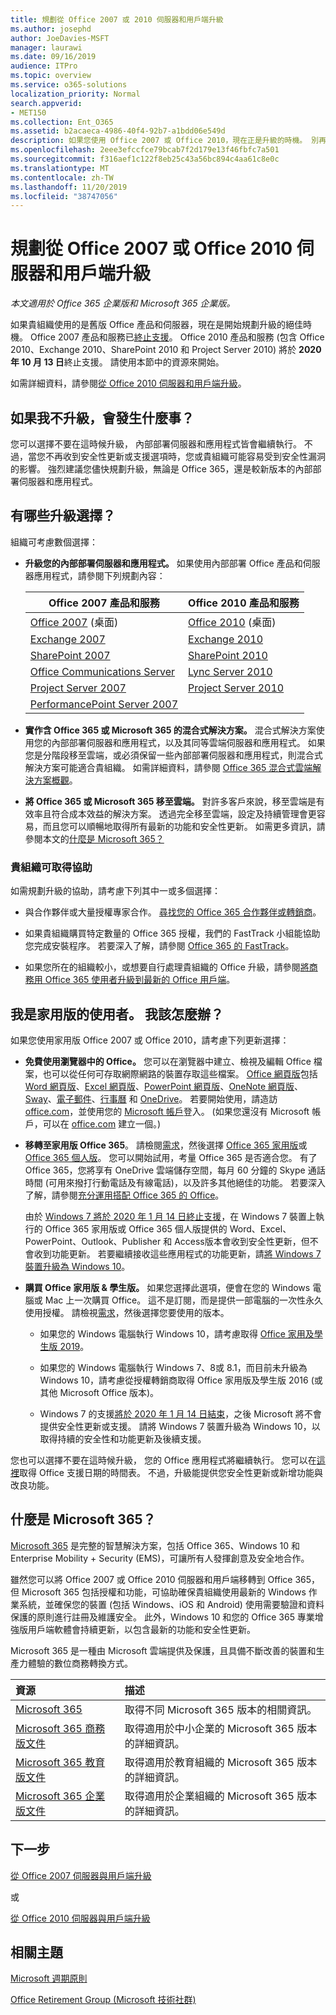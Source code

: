 ```yaml
---
title: 規劃從 Office 2007 或 2010 伺服器和用戶端升級
ms.author: josephd
author: JoeDavies-MSFT
manager: laurawi
ms.date: 09/16/2019
audience: ITPro
ms.topic: overview
ms.service: o365-solutions
localization_priority: Normal
search.appverid:
- MET150
ms.collection: Ent_O365
ms.assetid: b2acaeca-4986-40f4-92b7-a1bdd06e549d
description: 如果您使用 Office 2007 或 Office 2010，現在正是升級的時機。 別再使用過期且不受支援的應用程式和伺服器。 請使用這些資源開始使用您的方案。
ms.openlocfilehash: 2eee3efccfce79bcab7f2d179e13f46fbfc7a501
ms.sourcegitcommit: f316aef1c122f8eb25c43a56bc894c4aa61c8e0c
ms.translationtype: MT
ms.contentlocale: zh-TW
ms.lasthandoff: 11/20/2019
ms.locfileid: "38747056"
---
```

# <a name="plan-your-upgrade-from-office-2007-or-office-2010-servers-and-clients"></a>規劃從 Office 2007 或 Office 2010 伺服器和用戶端升級

*本文適用於 Office 365 企業版和 Microsoft 365 企業版。*

如果貴組織使用的是舊版 Office 產品和伺服器，現在是開始規劃升級的絕佳時機。 Office 2007 產品和服務已[終止支援](upgrade-from-office-2007-servers-and-products.md)。 Office 2010 產品和服務 (包含 Office 2010、Exchange 2010、SharePoint 2010 和 Project Server 2010) 將於 **2020 年 10 月 13 日**終止支援。 請使用本節中的資源來開始。

如需詳細資料，請參閱[從 Office 2010 伺服器和用戶端升級](upgrade-from-office-2010-servers-and-products.md)。

## <a name="what-happens-if-i-dont-upgrade"></a>如果我不升級，會發生什麼事？

您可以選擇不要在這時候升級， 內部部署伺服器和應用程式皆會繼續執行。 不過，當您不再收到安全性更新或支援選項時，您或貴組織可能容易受到安全性漏洞的影響。 強烈建議您儘快規劃升級，無論是 Office 365，還是較新版本的內部部署伺服器和應用程式。

## <a name="what-upgrade-options-are-available"></a>有哪些升級選擇？      

組織可考慮數個選擇：

- **升級您的內部部署伺服器和應用程式。** 如果使用內部部署 Office 產品和伺服器應用程式，請參閱下列規劃內容：<br/> 

    
    |Office 2007 產品和服務  |Office 2010 產品和服務  |
    |---------|---------|
    |[Office 2007](https://docs.microsoft.com/DeployOffice/office-2007-end-support-roadmap) (桌面) | [Office 2010](https://docs.microsoft.com/DeployOffice/office-2010-end-support-roadmap) (桌面) |
    |[Exchange 2007](exchange-2007-end-of-support.md) |[Exchange 2010](exchange-2010-end-of-support.md) |
    |[SharePoint 2007](sharepoint-2007-end-of-support.md) |[SharePoint 2010](upgrade-from-sharepoint-2010.md) |
    |[Office Communications Server](https://docs.microsoft.com/skypeforbusiness/plan-your-deployment/upgrade) |[Lync Server 2010](https://docs.microsoft.com/skypeforbusiness/plan-your-deployment/upgrade) |
    |[Project Server 2007](project-server-2007-end-of-support.md) |[Project Server 2010](project-server-2010-end-of-support.md) |
    |[PerformancePoint Server 2007](pps-2007-end-of-support.md) | |
 
- **實作含 Office 365 或 Microsoft 365 的混合式解決方案。** 混合式解決方案使用您的內部部署伺服器和應用程式，以及其同等雲端伺服器和應用程式。 如果您是分階段移至雲端，或必須保留一些內部部署伺服器和應用程式，則混合式解決方案可能適合貴組織。 如需詳細資料，請參閱 [Office 365 混合式雲端解決方案概觀](hybrid-cloud-overview.md)。 
    
- **將 Office 365 或 Microsoft 365 移至雲端。** 對許多客戶來說，移至雲端是有效率且符合成本效益的解決方案。 透過完全移至雲端，設定及持續管理會更容易，而且您可以順暢地取得所有最新的功能和安全性更新。 如需更多資訊，請參閱本文的[什麼是 Microsoft 365？](#what-is-microsoft-365)
    
### <a name="help-is-available-for-your-organization"></a>貴組織可取得協助

如需規劃升級的協助，請考慮下列其中一或多個選擇：

- 與合作夥伴或大量授權專家合作。 [尋找您的 Office 365 合作夥伴或轉銷商](https://support.office.com/article/b6c18a9b-2aed-4c84-9d75-af709160258c.aspx)。 

- 如果貴組織購買特定數量的 Office 365 授權，我們的 FastTrack 小組能協助您完成安裝程序。 若要深入了解，請參閱 [Office 365 的 FastTrack](https://www.microsoft.com/fasttrack/microsoft-365/office-365)。

- 如果您所在的組織較小，或想要自行處理貴組織的 Office 升級，請參閱[將商務用 Office 365 使用者升級到最新的 Office 用戶端](https://docs.microsoft.com/office365/admin/setup/upgrade-users-to-latest-office-client)。 
  
## <a name="im-a-home-user-what-do-i-do"></a>我是家用版的使用者。 我該怎麼辦？

如果您使用家用版 Office 2007 或 Office 2010，請考慮下列更新選擇：

- **免費使用瀏覽器中的 Office。** 您可以在瀏覽器中建立、檢視及編輯 Office 檔案，也可以從任何可存取網際網路的裝置存取這些檔案。 [Office 網頁版](https://products.office.com/office-online/documents-spreadsheets-presentations-office-online)包括 [Word 網頁版](https://go.microsoft.com/fwlink/p/?linkid=746664)、[Excel 網頁版](https://go.microsoft.com/fwlink/p/?linkid=746665)、[PowerPoint 網頁版](https://go.microsoft.com/fwlink/p/?linkid=746666)、[OneNote 網頁版](https://go.microsoft.com/fwlink/p/?linkid=746674)、[Sway](https://go.microsoft.com/fwlink/p/?linkid=746675)、[電子郵件](https://go.microsoft.com/fwlink/p/?linkid=746676)、[行事曆](https://go.microsoft.com/fwlink/p/?linkid=746678) 和 [OneDrive](https://go.microsoft.com/fwlink/p/?linkid=746679)。 若要開始使用，請造訪 [office.com](https://office.com)，並使用您的 [Microsoft 帳戶](https://account.microsoft.com/account)登入。 (如果您還沒有 Microsoft 帳戶，可以在 [office.com](https://office.com) 建立一個。)

- **移轉至家用版 Office 365**。 請檢閱[需求](https://www.microsoft.com/p/office-365-home/cfq7ttc0k5dm?rtc=1&activetab=pivot:techspecstab)，然後選擇 [Office 365 家用版](https://www.microsoft.com/p/office-365-home/cfq7ttc0k5dm)或 [Office 365 個人版](https://www.microsoft.com/p/office-365-personal/cfq7ttc0k5bf)。 您可以開始試用，考量 Office 365 是否適合您。 有了 Office 365，您將享有 OneDrive 雲端儲存空間，每月 60 分鐘的 Skype 通話時間 (可用來撥打行動電話及有線電話)，以及許多其他絕佳的功能。 若要深入了解，請參閱[充分運用搭配 Office 365 的 Office](https://products.office.com/compare-all-microsoft-office-products?&activetab=tab%3aprimaryr1)。

   由於 [Windows 7 將於 2020 年 1 月 14 日終止支援](https://www.microsoft.com/windowsforbusiness/end-of-windows-7-support)，在 Windows 7 裝置上執行的 Office 365 家用版或 Office 365 個人版提供的 Word、Excel、PowerPoint、Outlook、Publisher 和 Access版本會收到安全性更新，但不會收到功能更新。 若要繼續接收這些應用程式的功能更新，請[將 Windows 7 裝置升級為 Windows 10](https://support.microsoft.com/help/12435/windows-10-upgrade-faq)。
    
- **購買 Office 家用版 &amp; 學生版。** 如果您選擇此選項，便會在您的 Windows 電腦或 Mac 上一次購買 Office。 這不是訂閱，而是提供一部電腦的一次性永久使用授權。 請檢視[需求](https://office.com/systemrequirements)，然後選擇您要使用的版本。

    - 如果您的 Windows 電腦執行 Windows 10，請考慮取得 [Office 家用及學生版 2019](https://www.microsoft.com/p/office-home-student-2019/cfq7ttc0k7c8)。

    - 如果您的 Windows 電腦執行 Windows 7、8或 8.1，而目前未升級為 Windows 10，請考慮從授權轉銷商取得 Office 家用版及學生版 2016 (或其他 Microsoft Office 版本)。
     
     - Windows 7 的支援[將於 2020 年 1 月 14 日結束](https://www.microsoft.com/windowsforbusiness/end-of-windows-7-support)，之後 Microsoft 將不會提供安全性更新或支援。 請將 Windows 7 裝置升級為 Windows 10，以取得持續的安全性和功能更新及後續支援。

您也可以選擇不要在這時候升級， 您的 Office 應用程式將繼續執行。 您可以在[這裡](https://go.microsoft.com/fwlink/p/?linkid=2085724)取得 Office 支援日期的時間表。 不過，升級能提供您安全性更新或新增功能與改良功能。
   
## <a name="what-is-microsoft-365"></a>什麼是 Microsoft 365？

[Microsoft 365](https://www.microsoft.com/microsoft-365) 是完整的智慧解決方案，包括 Office 365、Windows 10 和 Enterprise Mobility + Security (EMS)，可讓所有人發揮創意及安全地合作。 
  
雖然您可以將 Office 2007 或 Office 2010 伺服器和用戶端移轉到 Office 365，但 Microsoft 365 包括授權和功能，可協助確保貴組織使用最新的 Windows 作業系統，並確保您的裝置 (包括 Windows、iOS 和 Android) 使用需要驗證和資料保護的原則進行註冊及維護安全。 此外，Windows 10 和您的 Office 365 專業增強版用戶端軟體會持續更新，以包含最新的功能和安全性更新。
  
Microsoft 365 是一種由 Microsoft 雲端提供及保護，且具備不斷改善的裝置和生產力體驗的數位商務轉換方式。
  
|**資源**|**描述**|
|:-----|:-----|
|[Microsoft 365](https://www.microsoft.com/microsoft-365) <br/> |取得不同 Microsoft 365 版本的相關資訊。  <br/> |
|[Microsoft 365 商務版文件](https://docs.microsoft.com/microsoft-365/business/) <br/> |取得適用於中小企業的 Microsoft 365 版本的詳細資訊。  <br/> |
|[Microsoft 365 教育版文件](https://docs.microsoft.com/microsoft-365/education/) <br/> |取得適用於教育組織的 Microsoft 365 版本的詳細資訊。  <br/> |
|[Microsoft 365 企業版文件](https://docs.microsoft.com/microsoft-365/enterprise/) <br/> |取得適用於企業組織的 Microsoft 365 版本的詳細資訊。  <br/> |

## <a name="next-step"></a>下一步

[從 Office 2007 伺服器與用戶端升級](upgrade-from-office-2007-servers-and-products.md)

或

[從 Office 2010 伺服器與用戶端升級](upgrade-from-office-2010-servers-and-products.md)
   
## <a name="related-topics"></a>相關主題
  
[Microsoft 週期原則](https://go.microsoft.com/fwlink/?linkid=865200)

[Office Retirement Group (Microsoft 技術社群)](https://go.microsoft.com/fwlink/?linkid=842065)




